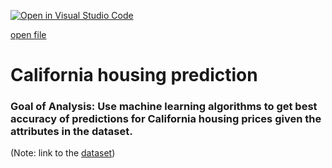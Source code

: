 [![Open in Visual Studio Code](https://open.vscode.dev/badges/open-in-vscode.svg)](vscode://vscode.git/clone?url=https://github.com/minsa110/CaliforniaHousingPrediction.git)

<a href="vscode:///file/C:\Users\somin\Documents\Projects\Open-In-VSC\CaliforniaHousingPrediction">open file</a>





# California housing prediction
### Goal of Analysis: Use machine learning algorithms to get best accuracy of predictions for California housing prices given the attributes in the dataset.

(Note: link to the [dataset](https://www.kaggle.com/camnugent/california-housing-prices))
